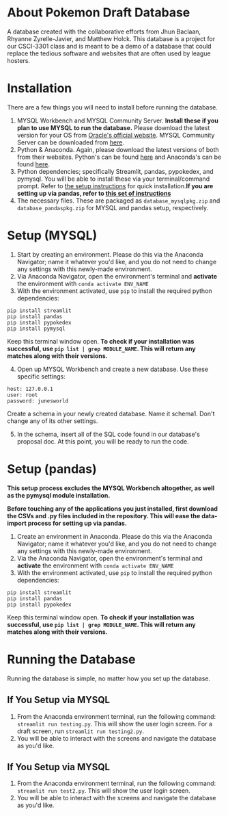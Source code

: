 # About Pokemon Draft Database
  A database created with the collaborative efforts from Jhun Baclaan, Rhyanne Zyrelle-Javier, and Matthew Holck. This database is a project for our CSCI-3301 class and is meant to be a demo of a database that could replace the tedious software and websites that are often used by league hosters.
# Installation
There are a few things you will need to install before running the database.
1. MYSQL Workbench and MYSQL Community Server. **Install these if you plan to use MYSQL to run the database.** Please download the latest version for your OS from [Oracle's official website](https://dev.mysql.com/downloads/workbench/). MYSQL Community Server can be downloaded from [here](https://dev.mysql.com/downloads/mysql/8.0.html).
2. Python & Anaconda. Again, please download the latest versions of both from their websites. Python's can be found [here](https://www.python.org/downloads/) and Anaconda's can be found [here](https://www.anaconda.com/download).
3. Python dependencies; specifically Streamlit, pandas, pypokedex, and pymysql. You will be able to install these via your terminal/command prompt. Refer to [the setup instructions](README.md#setup-mysql) for quick installation.**If you are setting up via pandas, refer to [this set of instructions](README.md#setup-pandas)**
4. The necessary files. These are packaged as `database_mysqlpkg.zip` and `database_pandaspkg.zip` for MYSQL and pandas setup, respectively.
# Setup (MYSQL)
1. Start by creating an environment. Please do this via the Anaconda Navigator; name it whatever you'd like, and you do not need to change any settings with this newly-made environment.
2. Via Anaconda Navigator, open the environment's terminal and **activate** the environment with `conda activate ENV_NAME`
3. With the environment activated, use `pip` to install the required python dependencies:
```
pip install streamlit
pip install pandas
pip install pypokedex
pip install pymysql
```
Keep this terminal window open.
**To check if your installation was successful, use `pip list | grep MODULE_NAME`. This will return any matches along with their versions.**

4. Open up MYSQL Workbench and create a new database. Use these specific settings:
```
host: 127.0.0.1
user: root
password: junesworld
```
Create a schema in your newly created database. Name it schema1. Don't change any of its other settings.

5. In the schema, insert all of the SQL code found in our database's proposal doc. At this point, you will be ready to run the code.
# Setup (pandas)
**This setup process excludes the MYSQL Workbench altogether, as well as the pymysql module installation.**

**Before touching any of the applications you just installed, first download the CSVs and .py files included in the repository. This will ease the data-import process for setting up via pandas.**

1. Create an environment in Anaconda. Please do this via the Anaconda Navigator; name it whatever you'd like, and you do not need to change any settings with this newly-made environment.
2. Via the Anaconda Navigator, open the environment's terminal and **activate** the environment with `conda activate ENV_NAME`
3. With the environment activated, use `pip` to install the required python dependencies:
```
pip install streamlit
pip install pandas
pip install pypokedex
```
Keep this terminal window open.
**To check if your installation was successful, use `pip list | grep MODULE_NAME`. This will return any matches along with their versions.**
# Running the Database
Running the database is simple, no matter how you set up the database.
## If You Setup via MYSQL
1. From the Anaconda environment terminal, run the following command: `streamlit run testing.py`. This will show the user login screen. For a draft screen, run `streamlit run testing2.py`.
2. You will be able to interact with the screens and navigate the database as you'd like.
## If You Setup via MYSQL
1. From the Anaconda environment terminal, run the following command: `streamlit run test2.py`. This will show the user login screen.
2. You will be able to interact with the screens and navigate the database as you'd like.
